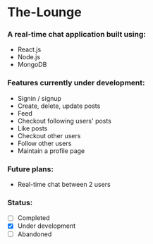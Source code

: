 # The-Lounge

### A real-time chat application built using:

- React.js
- Node.js
- MongoDB

### Features currently under development:

- Signin / signup
- Create, delete, update posts
- Feed
- Checkout following users' posts
- Like posts
- Checkout other users
- Follow other users
- Maintain a profile page

### Future plans:

- Real-time chat between 2 users

### Status:
- [ ] Completed
- [x] Under development
- [ ] Abandoned
